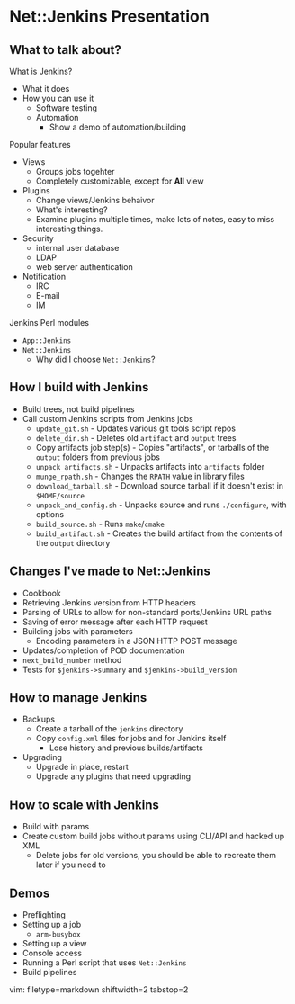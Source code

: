 # Net::Jenkins Presentation #

## What to talk about? ##
 What is Jenkins?
- What it does
- How you can use it
  - Software testing
  - Automation
    - Show a demo of automation/building

Popular features
- Views
  - Groups jobs togehter
  - Completely customizable, except for **All** view
- Plugins
  - Change views/Jenkins behaivor
  - What's interesting?
  - Examine plugins multiple times, make lots of notes, easy to miss
    interesting things.
- Security 
  - internal user database
  - LDAP
  - web server authentication
- Notification
  - IRC
  - E-mail
  - IM

Jenkins Perl modules
- `App::Jenkins`
- `Net::Jenkins`
  - Why did I choose `Net::Jenkins`?

## How I build with Jenkins ##
- Build trees, not build pipelines
- Call custom Jenkins scripts from Jenkins jobs
  - `update_git.sh` - Updates various git tools script repos
  - `delete_dir.sh` - Deletes old `artifact` and `output` trees
  - Copy artifacts job step(s) - Copies "artifacts", or tarballs of the
    `output` folders from previous jobs
  - `unpack_artifacts.sh` - Unpacks artifacts into `artifacts` folder
  - `munge_rpath.sh` - Changes the `RPATH` value in library files
  - `download_tarball.sh` - Download source tarball if it doesn't exist in
    `$HOME/source`
  - `unpack_and_config.sh` - Unpacks source and runs `./configure`, with
    options
  - `build_source.sh` - Runs `make`/`cmake`
  - `build_artifact.sh` - Creates the build artifact from the contents of the
    `output` directory

## Changes I've made to Net::Jenkins ##
- Cookbook
- Retrieving Jenkins version from HTTP headers
- Parsing of URLs to allow for non-standard ports/Jenkins URL paths
- Saving of error message after each HTTP request
- Building jobs with parameters
  - Encoding parameters in a JSON HTTP POST message
- Updates/completion of POD documentation
- `next_build_number` method
- Tests for `$jenkins->summary` and `$jenkins->build_version`

## How to manage Jenkins ##
- Backups
  - Create a tarball of the `jenkins` directory
  - Copy `config.xml` files for jobs and for Jenkins itself
    - Lose history and previous builds/artifacts
- Upgrading
  - Upgrade in place, restart
  - Upgrade any plugins that need upgrading

## How to scale with Jenkins ##
- Build with params
- Create custom build jobs without params using CLI/API and hacked up XML
  - Delete jobs for old versions, you should be able to recreate them later if
    you need to

## Demos ##
- Preflighting
- Setting up a job
  - `arm-busybox`
- Setting up a view
- Console access
- Running a Perl script that uses `Net::Jenkins`
- Build pipelines

vim: filetype=markdown shiftwidth=2 tabstop=2
